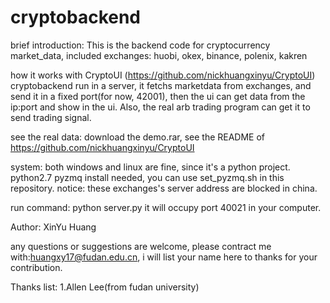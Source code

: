 # cryptobackend

brief introduction:
This is the backend code for cryptocurrency market_data, included exchanges: huobi, okex, binance, polenix, kakren

how it works with CryptoUI (https://github.com/nickhuangxinyu/CryptoUI)
cryptobackend run in a server, it fetchs marketdata from exchanges, and send it in a fixed port(for now, 42001), then the ui can get
data from the ip:port and show in the ui. Also, the real arb trading program can get it to send trading signal.

see the real data:
download the demo.rar, see the README of https://github.com/nickhuangxinyu/CryptoUI

system:
both windows and linux are fine, since it's a python project.
python2.7
pyzmq install needed, you can use set_pyzmq.sh in this repository.
notice: these exchanges's server address are blocked in china.

run command:
python server.py
it will occupy port 40021 in your computer.

Author:
XinYu Huang

any questions or suggestions are welcome, please contract me with:huangxy17@fudan.edu.cn, i will list your name here to thanks for
your contribution.

Thanks list:
1.Allen Lee(from fudan university)
